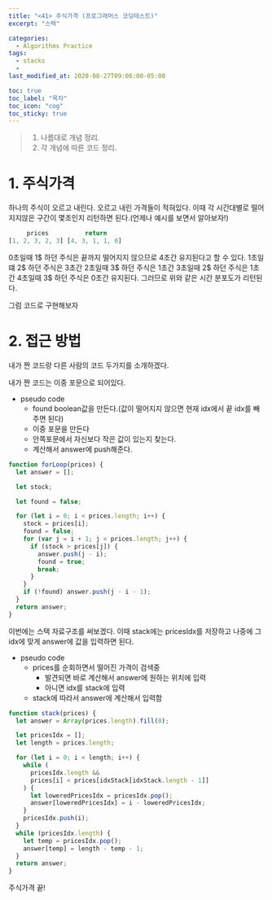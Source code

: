```yaml
---
title: "<41> 주식가격 (프로그래머스 코딩테스트)"
excerpt: "스택"

categories:
  - Algorithms Practice
tags:
  - stacks
  -
last_modified_at: 2020-08-27T09:06:00-05:00

toc: true
toc_label: "목차"
toc_icon: "cog"
toc_sticky: true
---
```


> 1. 나름대로 개념 정리.
> 2. 각 개념에 따른 코드 정리.

# 1. 주식가격

하나의 주식이 오르고 내린다. 오르고 내린 가격들이 적혀있다. 이때 각 시간대별로 떨어지지않은 구간이 몇초인지 리턴하면 된다.(언제나 예시를 보면서 알아보자!)

```javascript
     prices	         return
[1, 2, 3, 2, 3]	[4, 3, 1, 1, 0]
```

0초일때 1$ 하던 주식은 끝까지 떨어지지 않으므로 4초간 유지된다고 할 수 있다.
1초일떄 2$ 하던 주식은 3초간
2초일때 3$ 하던 주식은 1초간
3초일때 2$ 하던 주식은 1초간
4초일때 3$ 하던 주식은 0초간 유지된다. 그러므로 위와 같은 시간 분포도가 리턴된다.

그럼 코드로 구현해보자

# 2. 접근 방법

내가 짠 코드랑 다른 사람의 코드 두가지를 소개하겠다.

내가 짠 코드는 이중 포문으로 되어있다.

- pseudo code
  - found boolean값을 만든다.(값이 떨어지지 않으면 현재 idx에서 끝 idx를 빼주면 된다)
  - 이중 포문을 만든다
  - 안쪽포문에서 자신보다 작은 값이 있는지 찾는다.
  - 계산해서 answer에 push해준다.

```javascript
function forLoop(prices) {
  let answer = [];

  let stock;

  let found = false;

  for (let i = 0; i < prices.length; i++) {
    stock = prices[i];
    found = false;
    for (var j = i + 1; j < prices.length; j++) {
      if (stock > prices[j]) {
        answer.push(j - i);
        found = true;
        break;
      }
    }
    if (!found) answer.push(j - i - 1);
  }
  return answer;
}
```

이번에는 스택 자료구조를 써보겠다. 이때 stack에는 pricesIdx를 저장하고 나중에 그 idx에 맞게 answer에 값을 입력하면 된다.

- pseudo code
  - prices를 순회하면서 떨어진 가격이 검색중
    - 발견되면 바로 계산해서 answer에 원하는 위치에 입력
    - 아니면 idx를 stack에 입력
  - stack에 따라서 answer에 계산해서 입력함

```javascript
function stack(prices) {
  let answer = Array(prices.length).fill(0);

  let pricesIdx = [];
  let length = prices.length;

  for (let i = 0; i < length; i++) {
    while (
      pricesIdx.length &&
      prices[i] < prices[idxStack[idxStack.length - 1]]
    ) {
      let loweredPricesIdx = pricesIdx.pop();
      answer[loweredPricesIdx] = i - loweredPricesIdx;
    }
    pricesIdx.push(i);
  }
  while (pricesIdx.length) {
    let temp = pricesIdx.pop();
    answer[temp] = length - temp - 1;
  }
  return answer;
}
```

주식가격 끝!

